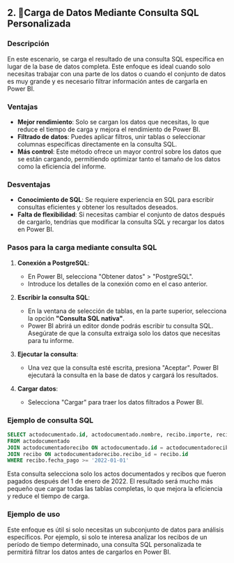 ## 2. 💾Carga de Datos Mediante Consulta SQL Personalizada

### Descripción

En este escenario, se carga el resultado de una consulta SQL específica en lugar de la base de datos completa. Este enfoque es ideal cuando solo necesitas trabajar con una parte de los datos o cuando el conjunto de datos es muy grande y es necesario filtrar información antes de cargarla en Power BI.

### Ventajas
- **Mejor rendimiento**: Solo se cargan los datos que necesitas, lo que reduce el tiempo de carga y mejora el rendimiento de Power BI.
- **Filtrado de datos**: Puedes aplicar filtros, unir tablas o seleccionar columnas específicas directamente en la consulta SQL.
- **Más control**: Este método ofrece un mayor control sobre los datos que se están cargando, permitiendo optimizar tanto el tamaño de los datos como la eficiencia del informe.

### Desventajas
- **Conocimiento de SQL**: Se requiere experiencia en SQL para escribir consultas eficientes y obtener los resultados deseados.
- **Falta de flexibilidad**: Si necesitas cambiar el conjunto de datos después de cargarlo, tendrías que modificar la consulta SQL y recargar los datos en Power BI.

### Pasos para la carga mediante consulta SQL

1. **Conexión a PostgreSQL**:
   - En Power BI, selecciona "Obtener datos" > "PostgreSQL".
   - Introduce los detalles de la conexión como en el caso anterior.

2. **Escribir la consulta SQL**:
   - En la ventana de selección de tablas, en la parte superior, selecciona la opción **"Consulta SQL nativa"**.
   - Power BI abrirá un editor donde podrás escribir tu consulta SQL. Asegúrate de que la consulta extraiga solo los datos que necesitas para tu informe.

3. **Ejecutar la consulta**:
   - Una vez que la consulta esté escrita, presiona "Aceptar". Power BI ejecutará la consulta en la base de datos y cargará los resultados.

4. **Cargar datos**:
   - Selecciona "Cargar" para traer los datos filtrados a Power BI.

### Ejemplo de consulta SQL

```sql
SELECT actodocumentado.id, actodocumentado.nombre, recibo.importe, recibo.fecha_pago
FROM actodocumentado
JOIN actodocumentadorecibo ON actodocumentado.id = actodocumentadorecibo.ad_id
JOIN recibo ON actodocumentadorecibo.recibo_id = recibo.id
WHERE recibo.fecha_pago >= '2022-01-01'
```
Esta consulta selecciona solo los actos documentados y recibos que fueron pagados después del 1 de enero de 2022. El resultado será mucho más pequeño que cargar todas las tablas completas, lo que mejora la eficiencia y reduce el tiempo de carga.

### Ejemplo de uso

Este enfoque es útil si solo necesitas un subconjunto de datos para análisis específicos. Por ejemplo, si solo te interesa analizar los recibos de un período de tiempo determinado, una consulta SQL personalizada te permitirá filtrar los datos antes de cargarlos en Power BI.